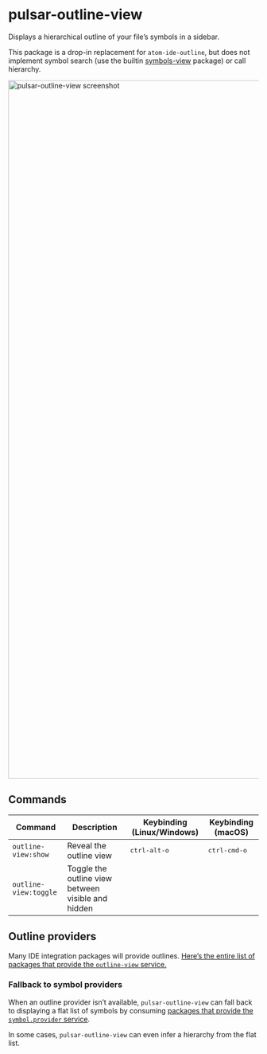# pulsar-outline-view

Displays a hierarchical outline of your file’s symbols in a sidebar.

This package is a drop-in replacement for `atom-ide-outline`, but does not implement symbol search (use the builtin [symbols-view][] package) or call hierarchy.

<img width="1403" alt="pulsar-outline-view screenshot" src="https://github.com/savetheclocktower/pulsar-outline-view/assets/3450/0250ec54-80ac-461d-a718-f9548ed41c47">

## Commands

|Command|Description|Keybinding (Linux/Windows)|Keybinding (macOS)|
|-------|-----------|------------------|-----------------|
|`outline-view:show`|Reveal the outline view|<kbd>ctrl-alt-o</kbd>|<kbd>ctrl-cmd-o</kbd>|
|`outline-view:toggle`|Toggle the outline view between visible and hidden| | |


## Outline providers

Many IDE integration packages will provide outlines. [Here’s the entire list of packages that provide the `outline-view` service.](https://web.pulsar-edit.dev/packages?service=outline-view&serviceType=provided)

### Fallback to symbol providers

When an outline provider isn’t available, `pulsar-outline-view` can fall back to displaying a flat list of symbols by consuming [packages that provide the  `symbol.provider` service](https://web.pulsar-edit.dev/packages?service=symbol.provider&serviceType=provided).

In some cases, `pulsar-outline-view` can even infer a hierarchy from the flat list.


[symbols-view]: https://web.pulsar-edit.dev/packages/symbols-view
